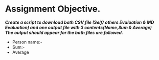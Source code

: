 #  Assignment Objective. 
 ***Create a script to download both CSV file (Self/ others Evaluation & MD Evaluation) and one output file with 3 contents(Name,Sum & Average)***
***The output should appear for the both files are followed.***
- Person name:-
- Sum:-
- Average

